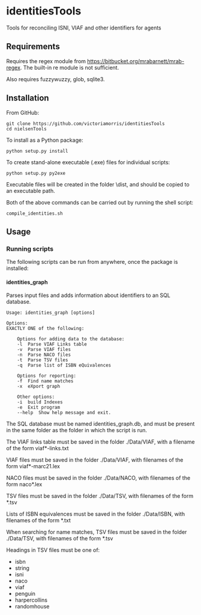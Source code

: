 # identitiesTools
Tools for reconciling ISNI, VIAF and other identifiers for agents

## Requirements

Requires the regex module from https://bitbucket.org/mrabarnett/mrab-regex. The built-in re module is not sufficient.

Also requires fuzzywuzzy, glob, sqlite3.

## Installation

From GitHub:

    git clone https://github.com/victoriamorris/identitiesTools
    cd nielsenTools

To install as a Python package:

    python setup.py install
    
To create stand-alone executable (.exe) files for individual scripts:

    python setup.py py2exe 
    
Executable files will be created in the folder \dist, and should be copied to an executable path.

Both of the above commands can be carried out by running the shell script:

    compile_identities.sh

## Usage

### Running scripts

The following scripts can be run from anywhere, once the package is installed:

#### identities_graph

Parses input files and adds information about identifiers to an SQL database.
    
    Usage: identities_graph [options]
    
    Options:
	EXACTLY ONE of the following:
	
		Options for adding data to the database:
		-l	Parse VIAF Links table
		-v	Parse VIAF files
		-n	Parse NACO files
		-t	Parse TSV files		
		-q	Parse list of ISBN eQuivalences
		
		Options for reporting:
		-f	Find name matches
		-x	eXport graph
		
		Other options:
		-i	build Indexes
		-e	Exit program
		--help	Show help message and exit.
      
The SQL database must be named identities_graph.db, and must be present in the same folder as the folder in which the script is run.

The VIAF links table must be saved in the folder ./Data/VIAF, with a filename of the form viaf*-links.txt

VIAF files must be saved in the folder ./Data/VIAF, with filenames of the form viaf*-marc21.lex

NACO files must be saved in the folder ./Data/NACO, with filenames of the form naco*.lex

TSV files must be saved in the folder ./Data/TSV, with filenames of the form *.tsv

Lists of ISBN equivalences must be saved in the folder ./Data/ISBN, with filenames of the form *.txt


When searching for name matches, TSV files must be saved in the folder ./Data/TSV, with filenames of the form *.tsv

Headings in TSV files must be one of:
* isbn
* string
* isni
* naco
* viaf
* penguin
* harpercollins
* randomhouse
